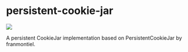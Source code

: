 # persistent-cookie-jar

[![](https://jitpack.io/v/MCeley/persistent-cookie-jar.svg)](https://jitpack.io/#MCeley/persistent-cookie-jar)

A persistent CookieJar implementation based on PersistentCookieJar by franmontiel.
